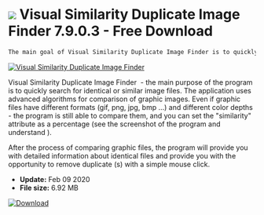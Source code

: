 # ![](https://cdn.softexe.net/static/icon/e/visual-similarity-duplicate-image-finder-7412.png) Visual Similarity Duplicate Image Finder 7.9.0.3 - Free Download

```sh
The main goal of Visual Similarity Duplicate Image Finder is to quickly search for identical or similar image files.
```
[![Visual Similarity Duplicate Image Finder](https://gallery.dpcdn.pl/imgc/Tools/84598/g_-_420x350_1.5_-_x020b7084-d8d5-4d15-ac86-d4d5fdd4c627.jpg)](https://softexe.net/win/disks-files/file-search/visual-similarity-duplicate-image-finder:gdpb.html)

Visual Similarity Duplicate Image Finder &nbsp;- the main purpose of the program is to quickly search for identical or similar image files. The application uses advanced algorithms for comparison of graphic images. Even if graphic files have different formats (gif, png, jpg, bmp ...) and different color depths - the program is still able to compare them, and you can set the "similarity" attribute as a percentage (see the screenshot of the program and understand ).

After the process of comparing graphic files, the program will provide you with detailed information about identical files and provide you with the opportunity to remove duplicate (s) with a simple mouse click.


- **Update:** Feb 09 2020
- **File size:** 6.92 MB

[![Download](https://cdn.softexe.net/static/img/download.png)](https://softexe.net/win/disks-files/file-search/visual-similarity-duplicate-image-finder:gdpb.html)

